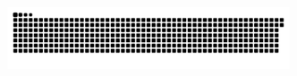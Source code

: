 <p align="center">
    <img src="https://github.com/PauloSalum/PauloSalum/blob/main/github-contribution-grid-snake.svg">
</p>